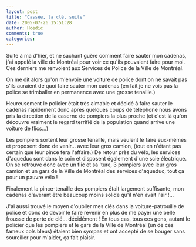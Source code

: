 ```yaml
---
layout: post
title: "Cassée, la clé, suite"
date: 2005-07-26 15:51:28
author: Hoedic
comments: true
categories: 
---
```



Suite à ma  d'hier, et ne sachant guère comment faire sauter mon cadenas, j'ai appelé la ville de Montréal pour voir ce qu'ils pouvaient faire pour moi. Ces derniers me renvoient aux Services de Police de la Ville de Montréal.

On me dit alors qu'on m'envoie une voiture de police dont on ne savait pas s'ils auraient de quoi faire sauter mon cadenas (en fait je ne vois pas la police se trimballer en permanence avec une grosse tenaille.)

Heureusement le policier était très aimable et décidé à faire sauter le cadenas rapidement donc après quelques coups de téléphone nous avons pris la direction de la caserne de pompiers la plus proche (et c'est là qu'on découvre vraiment le regard terrifié de la population quand arrive une voiture de flics...)

Les pompiers sortent leur grosse tenaille, mais veulent le faire eux-mêmes et proposent donc de venir... avec leur gros camion, (tout en n'étant pas certain que leur pince fera l'affaire.) De retour près du vélo, les services d'aqueduc sont dans le coin et disposent également d'une scie électrique. On se retrouve donc avec un flic et sa 'ture, 3 pompiers avec leur gros camion et un gars de la Ville de Montréal des services d'aqueduc, tout ça pour un pauvre vélo !

Finalement la pince-tenaille des pompiers était largement suffisante, mon cadenas d'avérant être beaucoup moins solide qu'il n'en avait l'air !...

J'ai aussi trouvé le moyen d'oublier mes clés dans la voiture-patrouille de police et donc de devoir le faire revenir en plus de me payer une belle frousse de perte de clé... décidément ! En tous cas, tous ces gens, autant le policier que les pompiers et le gars de la Ville de Montréal (un de ces fameux cols bleus) étaient bien sympas et ont accepté de se bouger sans sourciller pour m'aider, ça fait plaisir.